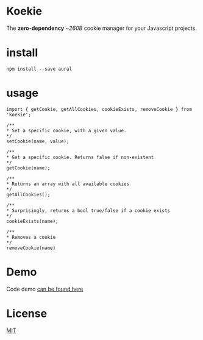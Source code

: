 # Koekie

The **zero-dependency** ~_260B_ cookie manager for your Javascript projects.

# install

```
npm install --save aural
```

# usage

```
import { getCookie, getAllCookies, cookieExists, removeCookie } from 'koekie';

/**
* Set a specific cookie, with a given value.
*/
setCookie(name, value);

/**
* Get a specific cookie. Returns false if non-existent
*/
getCookie(name);

/**
* Returns an array with all available cookies
*/
getAllCookies();

/**
* Surprisingly, returns a bool true/false if a cookie exists
*/
cookieExists(name);

/**
* Removes a cookie
*/
removeCookie(name)
```

# Demo

Code demo [can be found here](https://codesandbox.io/s/23vr2nkp4p)

# License

[MIT](https://oss.ninja/mit/mjanssen/)
